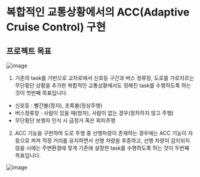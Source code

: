 # 복합적인 교통상황에서의 ACC(Adaptive Cruise Control) 구현

## 프로젝트 목표
![image](https://github.com/SeungJiRyu/Embedded-ACC-Project/assets/108774002/f9b6e128-4cea-4c59-b6e8-bcbc8cc6fc3e)


1. 기존의 task를 기반으로 교차로에서 신호등 구간과 버스 정류장, 도로를 가로지르는 무단횡단 상황을 추가한 복합적인 교통상황에서도 정해진 task를 수행하도록 하는 것이 첫번째 목표입니다.
- 신호등 : 빨간불(정지), 초록불(정상주행)
- 버스정류장 : 사람이 있을 때(정차), 사람이 없는 경우(정차하지 않고 주행) 
- 무단횡단 보행자 인식 시 급정거 혹은 회피주행

2. ACC 기능을 구현하여 도로 주행 중 선행차량이 존재하는 경우에는 ACC 기능이 자동으로 켜져 적정 거리를 유지하면서 선행 차량을 추종하고, 선행 차량이 감지되지 않을 시에는 주변환경에 맞게 기존에 설정한 task를 수행하도록 하는 것이 두번째 목표입니다.
  
![image](https://github.com/SeungJiRyu/Embedded-ACC-Project/assets/108774002/8bac0e18-5689-48f8-ab34-e82ed422939c)



